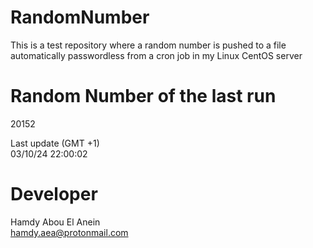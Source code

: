 # RandomNumber    
This is a test repository where a random number is pushed to a file automatically passwordless from a cron job in my Linux CentOS server    
# Random Number of the last run   
20152
      
Last update (GMT +1)    
03/10/24 22:00:02
# Developer    
Hamdy Abou El Anein   
hamdy.aea@protonmail.com
